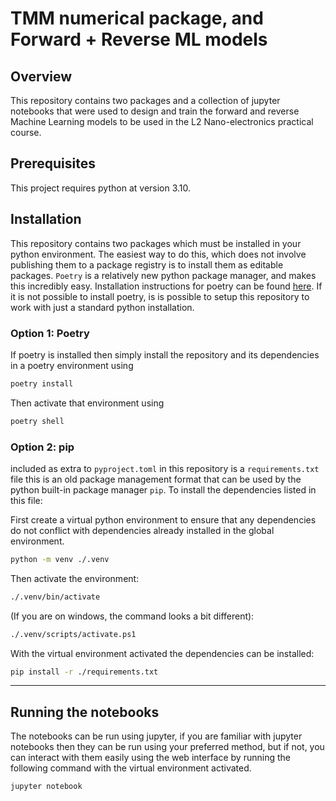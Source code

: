 # TMM numerical package, and Forward + Reverse ML models

## Overview

This repository contains two packages and a collection of jupyter notebooks that were used to design and train the forward and reverse Machine Learning models to be used in the L2 Nano-electronics practical course.

## Prerequisites

This project requires python at version 3.10.

## Installation

This repository contains two packages which must be installed in your python environment. The easiest way to do this, which does not involve publishing them to a package registry is to install them as editable packages. `Poetry` is a relatively new python package manager, and makes this incredibly easy. Installation instructions for poetry can be found [here](https://python-poetry.org/docs/). If it is not possible to install poetry, is is possible to setup this repository to work with just a standard python installation.

### Option 1: Poetry

If poetry is installed then simply install the repository and its dependencies in a poetry environment using

```bash
poetry install
```

Then activate that environment using

```bash
poetry shell
```

### Option 2: pip

included as extra to `pyproject.toml` in this repository is a `requirements.txt` file this is an old package management format that can be used by the python built-in package manager `pip`. To install the dependencies listed in this file:

First create a virtual python environment to ensure that any dependencies do not conflict with dependencies already installed in the global environment.
```bash
python -m venv ./.venv
```

Then activate the environment:

```bash
./.venv/bin/activate
```

(If you are on windows, the command looks a bit different):

```bash
./.venv/scripts/activate.ps1
```

With the virtual environment activated the dependencies can be installed:

```bash
pip install -r ./requirements.txt
```

---
## Running the notebooks

The notebooks can be run using jupyter, if you are familiar with jupyter notebooks then they can be run using your preferred method, but if not, you can interact with them easily using the web interface by running the following command with the virtual environment activated.

```bash
jupyter notebook
```